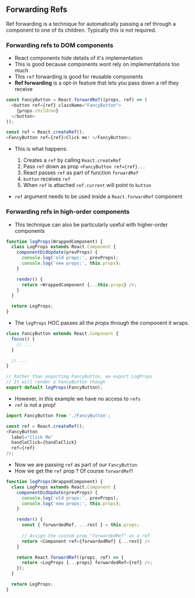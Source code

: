 ## Forwarding Refs
Ref forwarding is a technique for automatically passing a ref through a component to one of its children. Typically this is not required.

### Forwarding refs to DOM components
- React components hide details of it's implementation
- This is good because components wont rely on implementations too much
- This `ref` forwarding is good for reusable components
- **Ref forwarding** is a opt-in feature that lets you pass down a ref they receive
```javascript
const FancyButton = React.forwardRef((props, ref) => (
  <button ref={ref} className="FancyButton">
    {props.children}
  </button>
));

const ref = React.createRef();
<FancyButton ref={ref}>Click me! </FancyButton>;
```
- This is what happens:
  1. Creates a `ref` by calling `React.createRef`
  2. Pass `ref` down as prop `<FancyButton ref={ref}...`
  3. React passes `ref` as part of function `forwardRef`
  4. `button` receives `ref`
  5. When `ref` is attached `ref.current` will point to `button`

- `ref` argument needs to be used inside a `React.forwardRef` component

### Forwarding refs in high-order components
- This technique can also be particularly useful with higher-order components
```javascript
function logProps(WrappedComponent) {
  class LogProps extends React.Component {
    componentDidUpdate(prevProps) {
      console.log('old props:', prevProps);
      console.log('new props:', this.props);
    }

    render() {
      return <WrappedComponent {...this.props} />;
    }
  }

  return LogProps;
}
```
- The `logProps` HOC passes all the _props_ through the component it wraps.
```javascript
class FancyButton extends React.Component {
  focus() {
    // ...
  }

  // ...
}

// Rather than exporting FancyButton, we export LogProps
// It will render a FancyButton though
export default logProps(FancyButton);
```
- However, in this example we have no access to `refs`
- `ref` is not a prop!
```javascript
import FancyButton from './FancyButton';

const ref = React.createRef();
<FancyButton
  label="Click Me"
  handleClick={handleClick}
  ref={ref}
/>;
```
- Now we are passing `ref` as part of our `FancyButton`
- How we get the `ref` prop ? Of course `forwardRef`!
```javascript
function logProps(WrappedComponent) {
  class LogProps extends React.Component {
    componentDidUpdate(prevProps) {
      console.log('old props:', prevProps);
      console.log('new props:', this.props);
    }

    render() {
      const { forwardedRef, ...rest } = this.props;
      
      // Assign the custom prop "forwardedRef" as a ref
      return <Component ref={forwardedRef} {...rest} />
    }

    return React.forwardRef((props, ref) => {
      return <LogProps {...props} forwardedRef={ref} />;
    });
  }

  return LogProps;
}
```


